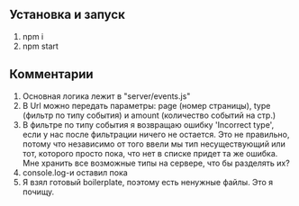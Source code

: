 ## Установка и запуск
1. npm i
1. npm start

## Комментарии
1. Основная логика лежит в "server/events.js"
1. В Url можно передать параметры: page (номер страницы), type (фильтр по типу события) и amount (количество событий на стр.)
1. В фильтре по типу события я возвращаю ошибку 'Incorrect type', если у нас после фильтрации ничего не остается.
Это не правильно, потому что независимо от того ввели мы тип несуществующий или тот, которого просто пока, что нет в списке придет та же ошибка.
Мне хранить все возможные типы на сервере, что бы разделять их? 
1. console.log-и оставил пока
1. Я взял готовый boilerplate, поэтому есть ненужные файлы. Это я почищу.
